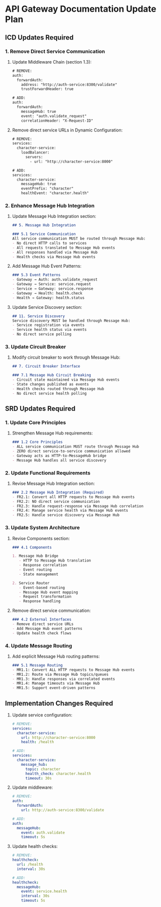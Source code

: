 # API Gateway Documentation Update Plan

## ICD Updates Required

### 1. Remove Direct Service Communication
1. Update Middleware Chain (section 1.3):
   ```diff
   # REMOVE:
   auth:
     forwardAuth:
       address: "http://auth-service:8300/validate"
       trustForwardHeader: true
   
   # ADD:
   auth:
     forwardAuth:
       messageHub: true
       event: "auth.validate_request"
       correlationHeader: "X-Request-ID"
   ```

2. Remove direct service URLs in Dynamic Configuration:
   ```diff
   # REMOVE:
   services:
     character-service:
       loadBalancer:
         servers:
           - url: "http://character-service:8000"
   
   # ADD:
   services:
     character-service:
       messageHub: true
       eventPrefix: "character"
       healthEvent: "character.health"
   ```

### 2. Enhance Message Hub Integration
1. Update Message Hub Integration section:
   ```markdown
   ## 5. Message Hub Integration

   ### 5.1 Service Communication
   All service communication MUST be routed through Message Hub:
   - No direct HTTP calls to services
   - All requests translated to Message Hub events
   - All responses handled via Message Hub
   - Health checks via Message Hub events
   ```

2. Add Message Hub Event Patterns:
   ```markdown
   ### 5.3 Event Patterns
   - Gateway → Auth: auth.validate_request
   - Gateway → Service: service.request
   - Service → Gateway: service.response
   - Gateway → Health: health.check
   - Health → Gateway: health.status
   ```

3. Update Service Discovery section:
   ```markdown
   ## 11. Service Discovery
   Service discovery MUST be handled through Message Hub:
   - Service registration via events
   - Service health status via events
   - No direct service polling
   ```

### 3. Update Circuit Breaker
1. Modify circuit breaker to work through Message Hub:
   ```markdown
   ## 7. Circuit Breaker Interface

   ### 7.1 Message Hub Circuit Breaking
   - Circuit state maintained via Message Hub events
   - State changes published as events
   - Health checks routed through Message Hub
   - No direct service health polling
   ```

## SRD Updates Required

### 1. Update Core Principles
1. Strengthen Message Hub requirements:
   ```markdown
   ### 1.2 Core Principles
   - ALL service communication MUST route through Message Hub
   - ZERO direct service-to-service communication allowed
   - Gateway acts as HTTP-to-MessageHub bridge
   - Message Hub handles all service discovery
   ```

### 2. Update Functional Requirements
1. Revise Message Hub Integration section:
   ```markdown
   ### 2.2 Message Hub Integration (Required)
   - FR2.1: Convert all HTTP requests to Message Hub events
   - FR2.2: NO direct service communication
   - FR2.3: Handle request-response via Message Hub correlation
   - FR2.4: Manage service health via Message Hub events
   - FR2.5: Handle service discovery via Message Hub
   ```

### 3. Update System Architecture
1. Revise Components section:
   ```markdown
   ### 4.1 Components

   1. Message Hub Bridge
      - HTTP to Message Hub translation
      - Response correlation
      - Event routing
      - State management

   2. Service Router
      - Event-based routing
      - Message Hub event mapping
      - Request transformation
      - Response handling
   ```

2. Remove direct service communication:
   ```markdown
   ### 4.2 External Interfaces
   - Remove direct service URLs
   - Add Message Hub event patterns
   - Update health check flows
   ```

### 4. Update Message Routing
1. Add explicit Message Hub routing patterns:
   ```markdown
   ### 5.1 Message Routing
   - MR1.1: Convert ALL HTTP requests to Message Hub events
   - MR1.2: Route via Message Hub topics/queues
   - MR1.3: Handle responses via correlated events
   - MR1.4: Manage timeouts via Message Hub
   - MR1.5: Support event-driven patterns
   ```

## Implementation Changes Required

1. Update service configuration:
   ```yaml
   # REMOVE:
   services:
     character-service:
       url: http://character-service:8000
       health: /health
   
   # ADD:
   services:
     character-service:
       message_hub:
         topic: character
         health_check: character.health
         timeout: 30s
   ```

2. Update middleware:
   ```yaml
   # REMOVE:
   auth:
     forwardAuth:
       url: http://auth-service:8300/validate
   
   # ADD:
   auth:
     messageHub:
       event: auth.validate
       timeout: 5s
   ```

3. Update health checks:
   ```yaml
   # REMOVE:
   healthcheck:
     url: /health
     interval: 30s
   
   # ADD:
   healthcheck:
     messageHub:
       event: service.health
       interval: 30s
       timeout: 5s
   ```